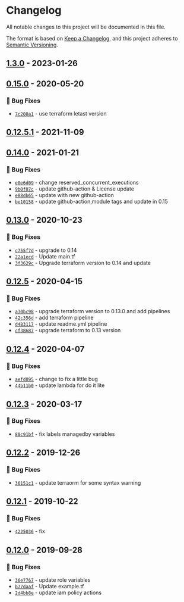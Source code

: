 # Changelog
All notable changes to this project will be documented in this file.

The format is based on [Keep a Changelog](https://keepachangelog.com/en/1.0.0/),
and this project adheres to [Semantic Versioning](https://semver.org/spec/v2.0.0.html).

## [1.3.0] - 2023-01-26

## [0.15.0] - 2020-05-20
### :bug: Bug Fixes
- [`7c208a1`](https://github.com/clouddrove/terraform-aws-lambda/commit/7c208a125e0c9ff6671570e449108d47964f1c64) - use terraform letast version

## [0.12.5.1] - 2021-11-09

## [0.14.0] - 2021-01-21
### :bug: Bug Fixes
- [`e0e6d09`](https://github.com/clouddrove/terraform-aws-lambda/commit/e0e6d090a414307b783f3dae3ea85f081dcf11e3) - change reserved_concurrent_executions
- [`9b0f87c`](https://github.com/clouddrove/terraform-aws-lambda/commit/9b0f87cad0cdace47cd3433b1af4c5117530689b) - update github-action & License update
- [`e88db65`](https://github.com/clouddrove/terraform-aws-lambda/commit/e88db658ffc1bae26c4b9b7b624ec3069354dd2f) - update with new github-action
- [`be10158`](https://github.com/clouddrove/terraform-aws-lambda/commit/be10158d8a08eb5c1b2e77c7b452d5abebef5a38) - update github-action,module tags and update in 0.15


## [0.13.0] - 2020-10-23
### :bug: Bug Fixes
- [`c755f7d`](https://github.com/clouddrove/terraform-aws-lambda/commit/c755f7d22bfdef89527717c13c471c98c2369f68) - upgrade to 0.14
- [`22a1ecd`](https://github.com/clouddrove/terraform-aws-lambda/commit/22a1ecde066b7fabcfb9648002aa01fd8eb2910e) - Update main.tf
- [`3f3629c`](https://github.com/clouddrove/terraform-aws-lambda/commit/3f3629c1e14ce778d3f4c01bf2761d002d4bc407) - Upgrade terraform version to 0.14 and update


## [0.12.5] - 2020-04-15
### :bug: Bug Fixes
- [`a30bc98`](https://github.com/clouddrove/terraform-aws-lambda/commit/a30bc98d3fd2d72a961c0b3df229b8dca8612b8f) - upgrade terraform version to 0.13.0 and add pipelines
- [`42c356d`](https://github.com/clouddrove/terraform-aws-lambda/commit/42c356d2a1d359f64261b09eae2965be675f2d7e) - add terraform pipeline
- [`d483117`](https://github.com/clouddrove/terraform-aws-lambda/commit/d4831175d41cd12ba7c8a2124e0970efbb3b7532) - update readme.yml pipeline
- [`cf38687`](https://github.com/clouddrove/terraform-aws-lambda/commit/cf386874fd1fca9da7008c06f6fe1cb92cb7137a) - upgrade terraform to 0.13 version


## [0.12.4] - 2020-04-07
### :bug: Bug Fixes
- [`aefd895`](https://github.com/clouddrove/terraform-aws-lambda/commit/aefd895c75371d67f0329938c6b080dbe0c9b8c6) - change to fix a little bug
- [`44b11b0`](https://github.com/clouddrove/terraform-aws-lambda/commit/44b11b0998de543fce3533d126d54c674ba5676a) - update lambda for do it lite

## [0.12.3] - 2020-03-17
### :bug: Bug Fixes
- [`80c91bf`](https://github.com/clouddrove/terraform-aws-lambda/commit/80c91bf9112a6744c09529bfbe5283df80a3eca3) - fix labels managedby variables


## [0.12.2] - 2019-12-26
### :bug: Bug Fixes
- [`36151c1`](https://github.com/clouddrove/terraform-aws-lambda/commit/36151c160a72a01ebc63c80ab1035540dc7942e2) - update terraorm for some syntax warning


## [0.12.1] - 2019-10-22
### :bug: Bug Fixes
- [`4225036`](https://github.com/clouddrove/terraform-aws-lambda/commit/4225036193da29aa298fa61750a3390bfc1aebc5) - fix

## [0.12.0] - 2019-09-28
### :bug: Bug Fixes
- [`36e7767`](https://github.com/clouddrove/terraform-aws-lambda/commit/36e7767cd3adaee3a725d949eeb59344813e29e7) - update role variables
- [`b77daaf`](https://github.com/clouddrove/terraform-aws-lambda/commit/b77daaf473f3510bad4e315094822e45c480694c) - Update example.tf
- [`2d4bb8e`](https://github.com/clouddrove/terraform-aws-lambda/commit/2d4bb8ebed1a1f4fac41fa24bd4d925553736089) - update iam policy actions


[0.12.0]: https://github.com/clouddrove/terraform-aws-lambda/compare/0.12.0...master
[0.12.1]: https://github.com/clouddrove/terraform-aws-lambda/compare/0.12.1...master
[0.12.2]: https://github.com/clouddrove/terraform-aws-lambda/compare/0.12.2...master
[0.12.3]: https://github.com/clouddrove/terraform-aws-lambda/compare/0.12.3...master
[0.12.4]: https://github.com/clouddrove/terraform-aws-lambda/compare/0.12.4...master
[0.12.5]: https://github.com/clouddrove/terraform-aws-lambda/compare/0.12.5...master
[0.13.0]: https://github.com/clouddrove/terraform-aws-lambda/compare/0.13.0...master
[0.14.0]: https://github.com/clouddrove/terraform-aws-lambda/compare/0.14.0...master
[0.12.5.1]: https://github.com/clouddrove/terraform-aws-lambda/releases/tag/0.12.5.1
[0.15.0]: https://github.com/clouddrove/terraform-aws-ecr/compare/0.15.0...master
[1.3.0]: https://github.com/clouddrove/terraform-aws-lambda/releases/tag/1.3.0
